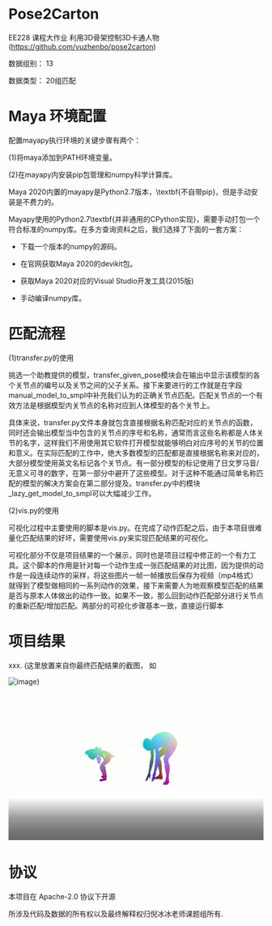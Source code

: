 # Pose2Carton 

EE228 课程大作业 利用3D骨架控制3D卡通人物 (https://github.com/yuzhenbo/pose2carton) 

数据组别： 13

数据类型： 20组匹配


# Maya 环境配置

配置mayapy执行环境的关键步骤有两个：

(1)将maya添加到PATH环境变量。

(2)在mayapy内安装pip包管理和numpy科学计算库。

Maya 2020内置的mayapy是Python2.7版本，\textbf{不自带pip}，但是手动安装是不费力的。

Mayapy使用的Python2.7\textbf{并非通用的CPython实现}，需要手动打包一个符合标准的numpy库。在多方查询资料之后，我们选择了下面的一套方案：

- 下载一个版本的numpy的源码。

- 在官网获取Maya 2020的devikit包。

- 获取Maya 2020对应的Visual Studio开发工具(2015版)

- 手动编译numpy库。



# 匹配流程

(1)transfer.py的使用

挑选一个助教提供的模型，transfer_given_pose模块会在输出中显示该模型的各个关节点的编号以及关节之间的父子关系。接下来要进行的工作就是在字段manual_model_to_smpl中补充我们认为的正确关节点匹配。匹配关节点的一个有效方法是根据模型内关节点的名称对应到人体模型的各个关节上。

具体来说，transfer.py文件本身就包含直接根据名称匹配对应的关节点的函数，同时还会输出模型当中包含的关节点的序号和名称，通常而言这些名称都是人体关节的名字，这样我们不用使用其它软件打开模型就能够明白对应序号的关节的位置和意义。在实际匹配的工作中，绝大多数模型的匹配都是直接根据名称来对应的，大部分模型使用英文名标记各个关节点。有一部分模型的标记使用了日文罗马音/无意义可寻的数字，在第一部分中避开了这些模型。对于这种不能通过简单名称匹配的模型的解决方案会在第二部分提及。transfer.py中的模块_lazy_get_model_to_smpl可以大幅减少工作。

(2)vis.py的使用

可视化过程中主要使用的脚本是vis.py。在完成了动作匹配之后，由于本项目很难量化匹配结果的好坏，需要使用vis.py来实现匹配结果的可视化。

可视化部分不仅是项目结果的一个展示，同时也是项目过程中修正的一个有力工具。这个脚本的作用是针对每一个动作生成一张匹配结果的对比图，因为提供的动作是一段连续动作的采样，将这些图片一帧一帧播放后保存为视频（mp4格式）就得到了模型做相同的一系列动作的效果，接下来需要人为地观察模型匹配的结果是否与原本人体做出的动作一致。如果不一致，那么回到动作匹配部分进行关节点的重新匹配/增加匹配。两部分的可视化步骤基本一致，直接运行脚本



# 项目结果

xxx. (这里放置来自你最终匹配结果的截图， 如

![image](../img/pose2carton.png))
![image](../img/3H9W2A0VIKWM6@3[$DFHAK3.png)



# 协议 
本项目在 Apache-2.0 协议下开源

所涉及代码及数据的所有权以及最终解释权归倪冰冰老师课题组所有. 
